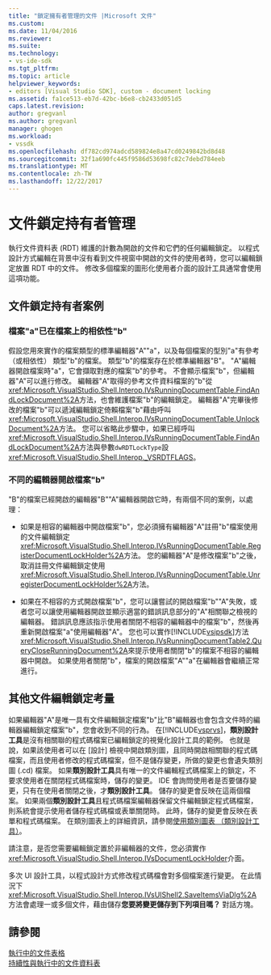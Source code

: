 ```yaml
---
title: "鎖定擁有者管理的文件 |Microsoft 文件"
ms.custom: 
ms.date: 11/04/2016
ms.reviewer: 
ms.suite: 
ms.technology:
- vs-ide-sdk
ms.tgt_pltfrm: 
ms.topic: article
helpviewer_keywords:
- editors [Visual Studio SDK], custom - document locking
ms.assetid: fa1ce513-eb7d-42bc-b6e8-cb2433d051d5
caps.latest.revision: 
author: gregvanl
ms.author: gregvanl
manager: ghogen
ms.workload:
- vssdk
ms.openlocfilehash: df782cd974adcd589824e8a47cd0249842bd8d48
ms.sourcegitcommit: 32f1a690fc445f9586d53698fc82c7debd784eeb
ms.translationtype: MT
ms.contentlocale: zh-TW
ms.lasthandoff: 12/22/2017
---
```

# <a name="document-lock-holder-management"></a>文件鎖定持有者管理
執行文件資料表 (RDT) 維護的計數為開啟的文件和它們的任何編輯鎖定。 以程式設計方式編輯在背景中沒有看到文件視窗中開啟的文件的使用者時，您可以編輯鎖定放置 RDT 中的文件。 修改多個檔案的圖形化使用者介面的設計工具通常會使用這項功能。  
  
## <a name="document-lock-holder-scenarios"></a>文件鎖定持有者案例  
  
### <a name="file-a-has-a-dependence-on-file-b"></a>檔案"a"已在檔案上的相依性"b"  
 假設您用來實作的檔案類型的標準編輯器"A""a"，以及每個檔案的型別"a"有參考 （或相依性） 類型"b"的檔案。 類型"b"的檔案存在於標準編輯器"B"。 "A"編輯器開啟檔案時"a"，它會擷取對應的檔案"b"的參考。 不會顯示檔案"b"，但編輯器"A"可以進行修改。 編輯器"A"取得的參考文件資料檔案的"b"從<xref:Microsoft.VisualStudio.Shell.Interop.IVsRunningDocumentTable.FindAndLockDocument%2A>方法，也會維護檔案"b"的編輯鎖定。 編輯器"A"完畢後修改的檔案"b"可以遞減編輯鎖定倚賴檔案"b"藉由呼叫<xref:Microsoft.VisualStudio.Shell.Interop.IVsRunningDocumentTable.UnlockDocument%2A>方法。 您可以省略此步驟中，如果已經呼叫<xref:Microsoft.VisualStudio.Shell.Interop.IVsRunningDocumentTable.FindAndLockDocument%2A>方法與參數`dwRDTLockType`設<xref:Microsoft.VisualStudio.Shell.Interop._VSRDTFLAGS>。  
  
### <a name="file-b-is-opened-by-a-different-editor"></a>不同的編輯器開啟檔案"b"  
 "B"的檔案已經開啟的編輯器"B""A"編輯器開啟它時，有兩個不同的案例，以處理：  
  
-   如果是相容的編輯器中開啟檔案"b"，您必須擁有編輯器"A"註冊"b"檔案使用的文件編輯鎖定<xref:Microsoft.VisualStudio.Shell.Interop.IVsRunningDocumentTable.RegisterDocumentLockHolder%2A>方法。 您的編輯器"A"是修改檔案"b"之後，取消註冊文件編輯鎖定使用<xref:Microsoft.VisualStudio.Shell.Interop.IVsRunningDocumentTable.UnregisterDocumentLockHolder%2A>方法。  
  
-   如果在不相容的方式開啟檔案"b"，您可以讓嘗試的開啟檔案"b""A"失敗，或者您可以讓使用編輯器開啟並顯示適當的錯誤訊息部分的"A"相關聯之檢視的編輯器。 錯誤訊息應該指示使用者關閉不相容的編輯器中的檔案"b"，然後再重新開啟檔案"a"使用編輯器"A"。 您也可以實作[!INCLUDE[vsipsdk](../extensibility/includes/vsipsdk_md.md)]方法<xref:Microsoft.VisualStudio.Shell.Interop.IVsRunningDocumentTable2.QueryCloseRunningDocument%2A>來提示使用者關閉"b"的檔案不相容的編輯器中開啟。 如果使用者關閉"b"，檔案的開啟檔案"A""a"在編輯器會繼續正常進行。  
  
## <a name="additional-document-edit-lock-considerations"></a>其他文件編輯鎖定考量  
 如果編輯器"A"是唯一具有文件編輯鎖定檔案"b"比"B"編輯器也會包含文件時的編輯器編輯鎖定檔案"b"，您會收到不同的行為。 在[!INCLUDE[vsprvs](../code-quality/includes/vsprvs_md.md)]，**類別設計工具**是沒有相關聯的程式碼檔案已編輯鎖定的視覺化設計工具的範例。 也就是說，如果該使用者可以在 [設計] 檢視中開啟類別圖，且同時開啟相關聯的程式碼檔案，而且使用者修改的程式碼檔案，但不是儲存變更，所做的變更也會遺失類別圖 (.cd) 檔案。 如果**類別設計工具**具有唯一的文件編輯程式碼檔案上的鎖定，不要求使用者在關閉程式碼檔案時，儲存的變更。 IDE 會詢問使用者是否要儲存變更，只有在使用者關閉之後，才**類別設計工具**。 儲存的變更會反映在這兩個檔案。 如果兩個**類別設計工具**且程式碼檔案編輯器保留文件編輯鎖定程式碼檔案，則系統會提示使用者儲存程式碼檔或表單關閉時。 此時，儲存的變更會反映在表單和程式碼檔案。 在類別圖表上的詳細資訊，請參閱[使用類別圖表 （類別設計工具）](../ide/working-with-class-diagrams-class-designer.md)。  
  
 請注意，是否您需要編輯鎖定置於非編輯器的文件，您必須實作<xref:Microsoft.VisualStudio.Shell.Interop.IVsDocumentLockHolder>介面。  
  
 多次 UI 設計工具，以程式設計方式修改程式碼檔會對多個檔案進行變更。 在此情況下<xref:Microsoft.VisualStudio.Shell.Interop.IVsUIShell2.SaveItemsViaDlg%2A>方法會處理一或多個文件，藉由儲存**您要將變更儲存到下列項目嗎？**  對話方塊。  
  
## <a name="see-also"></a>請參閱  
 [執行中的文件表格](../extensibility/internals/running-document-table.md)   
 [持續性與執行中的文件資料表](../extensibility/internals/persistence-and-the-running-document-table.md)